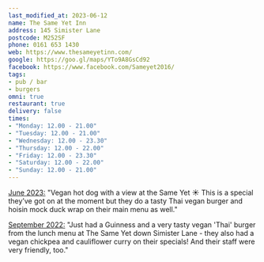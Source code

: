 ```yaml
---
last_modified_at: 2023-06-12
name: The Same Yet Inn
address: 145 Simister Lane
postcode: M252SF
phone: 0161 653 1430
web: https://www.thesameyetinn.com/
google: https://goo.gl/maps/YTo9A8GsCd92
facebook: https://www.facebook.com/Sameyet2016/
tags:
- pub / bar
- burgers
omni: true
restaurant: true
delivery: false
times:
- "Monday: 12.00 - 21.00"
- "Tuesday: 12.00 - 21.00"
- "Wednesday: 12.00 - 23.30"
- "Thursday: 12.00 - 22.00"
- "Friday: 12.00 - 23.30"
- "Saturday: 12.00 - 22.00"
- "Sunday: 12.00 - 21.00"
---
```


[June 2023:](https://dumpoir.com/c/3337506739586182213) "Vegan hot dog with a view at the Same Yet ☀️ This is a special they’ve got on at the moment but they do a tasty Thai vegan burger and hoisin mock duck wrap on their main menu as well."

[September 2022:](https://www.facebook.com/groups/veganprestwich/posts/1739491083094967/) "Just had a Guinness and a very tasty vegan 'Thai' burger from the lunch menu at The Same Yet down Simister Lane - they also had a vegan chickpea and cauliflower curry on their specials! And their staff were very friendly, too."
